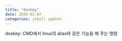```yaml
---
title: "doskey"
date: 2020-02-07
categories: jekyll update
---
```


doskey: CMD에서 linux의 alias와 같은 기능을 해 주는 명령
